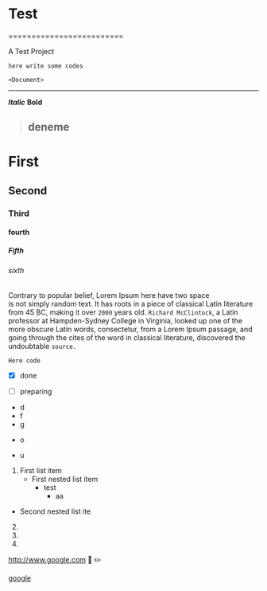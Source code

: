 # Test
=========================

A Test Project
```
here write some codes
```

```
<Document> 
```
---
***Italic***
**Bold**

>## deneme

# First
## Second
### Third
#### fourth
##### Fifth
###### sixth

Contrary to popular belief, Lorem Ipsum here have two space  
is not simply random text. It has roots in a piece of classical Latin literature from 45 BC, making it over `2000` years old. ``Richard McClintock``, a Latin professor at Hampden-Sydney College in Virginia, looked up one of the more obscure Latin words, consectetur, from a Lorem Ipsum passage, and going through the cites of the word in classical literature, discovered the undoubtable ````source.````


```
Here code 
```

- [x] done

- [ ] preparing


* d
* f
* g
+ o
- u

1. First list item
    - First nested list item
        - test
            + aa
- Second nested list ite
  
2.

3.

4.

http://www.google.com :green_book: :pencil2:

[google](http://www.google.com)
